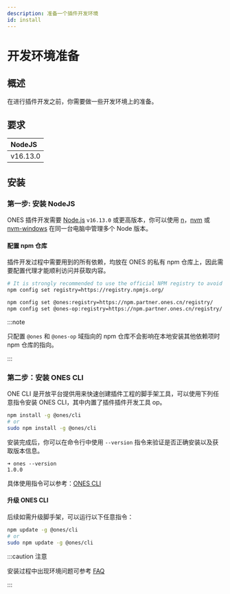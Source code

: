 ```yaml
---
description: 准备一个插件开发环境
id: install
---
```


# 开发环境准备

## 概述

在进行插件开发之前，你需要做一些开发环境上的准备。

## 要求

| NodeJS   |
| :------- |
| v16.13.0 |

## 安装

### 第一步: 安装 NodeJS

ONES 插件开发需要 [Node.js](https://nodejs.org/zh-cn/) `v16.13.0` 或更高版本，你可以使用 [n](https://github.com/tj/n)，[nvm](https://github.com/creationix/nvm) 或 [nvm-windows](https://github.com/coreybutler/nvm-windows) 在同一台电脑中管理多个 Node 版本。

#### 配置 npm 仓库

插件开发过程中需要用到的所有依赖，均放在 ONES 的私有 npm 仓库上，因此需要配置代理才能顺利访问并获取内容。

```bash
# It is strongly recommended to use the official NPM registry to avoid dependency issues
npm config set registry=https://registry.npmjs.org/

npm config set @ones:registry=https://npm.partner.ones.cn/registry/
npm config set @ones-op:registry=https://npm.partner.ones.cn/registry/
```

:::note

只配置 `@ones` 和 `@ones-op` 域指向的 npm 仓库不会影响在本地安装其他依赖项时 npm 仓库的指向。

:::

### 第二步：安装 ONES CLI

ONE CLI 是开放平台提供用来快速创建插件工程的脚手架工具，可以使用下列任意指令安装 ONES CLI，其中内置了插件插件开发工具 op。

```bash npm2yarn
npm install -g @ones/cli
# or
sudo npm install -g @ones/cli
```

安装完成后，你可以在命令行中使用 `--version` 指令来验证是否正确安装以及获取版本信息。

```
➜ ones --version
1.0.0
```

具体使用指令可以参考：[ONES CLI](../../tools/cli/index.mdx)

#### 升级 ONES CLI

后续如需升级脚手架，可以运行以下任意指令：

```bash
npm update -g @ones/cli
# or
sudo npm update -g @ones/cli
```

:::caution 注意

安装过程中出现环境问题可参考 [FAQ](../../faq/environment/ones-cli.mdx)

:::
